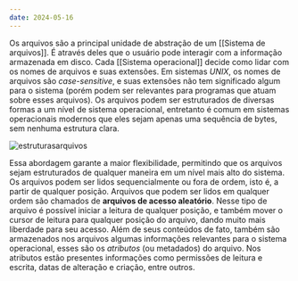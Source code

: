 ```yaml
---
date: 2024-05-16
---
```


Os arquivos são a principal unidade de abstração de um [[Sistema de arquivos]]. É através deles que o usuário pode interagir com a informação armazenada em disco. Cada [[Sistema operacional]] decide como lidar com os nomes de arquivos e suas extensões. Em sistemas *UNIX*, os nomes de arquivos são *case-sensitive*, e suas extensões não tem significado algum para o sistema (porém podem ser relevantes para programas que atuam sobre esses arquivos).
Os arquivos podem ser estruturados de diversas formas a um nível de sistema operacional, entretanto é comum em sistemas operacionais modernos que eles sejam apenas uma sequência de bytes, sem nenhuma estrutura clara.

![estruturasarquivos](estruturasarquivos.png)

Essa abordagem garante a maior flexibilidade, permitindo que os arquivos sejam estruturados de qualquer maneira em um nível mais alto do sistema.
Os arquivos podem ser lidos sequencialmente ou fora de ordem, isto é, a partir de qualquer posição. Arquivos que podem ser lidos em qualquer ordem são chamados de **arquivos de acesso aleatório**. Nesse tipo de arquivo é possível iniciar a leitura de qualquer posição, e também mover o cursor de leitura para qualquer posição do arquivo, dando muito mais liberdade para seu acesso.
Além de seus conteúdos de fato, também são armazenados nos arquivos algumas informações relevantes para o sistema operacional, esses são os *atributos* (ou metadados) do arquivo. Nos atributos estão presentes informações como permissões de leitura e escrita, datas de alteração e criação, entre outros.